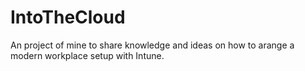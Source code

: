 # IntoTheCloud
An project of mine to share knowledge and ideas on how to arange a modern workplace setup with Intune.
